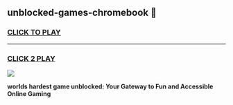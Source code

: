 
## unblocked-games-chromebook 👋
<h3>
<a href="https://premium.freeplayer.one?title=unblocked-games-chromebook&ref=14F">CLICK TO PLAY</a></h3>
<hr>

<h3>
<a href="https://premium.freeplayer.one?title=unblocked-games-chromebook&ref=14F">CLICK 2 PLAY</a>
  
</h3>

<a href="https://premium.freeplayer.one?title=unblocked-games-chromebook&ref=12F/"><img src="https://clearcache.store/games.png"></a>


**worlds hardest game unblocked: Your Gateway to Fun and Accessible Online Gaming**
